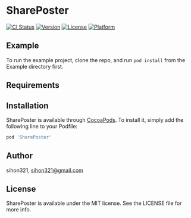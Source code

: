 # SharePoster

[![CI Status](https://img.shields.io/travis/sihon321/SharePoster.svg?style=flat)](https://travis-ci.org/sihon321/SharePoster)
[![Version](https://img.shields.io/cocoapods/v/SharePoster.svg?style=flat)](https://cocoapods.org/pods/SharePoster)
[![License](https://img.shields.io/cocoapods/l/SharePoster.svg?style=flat)](https://cocoapods.org/pods/SharePoster)
[![Platform](https://img.shields.io/cocoapods/p/SharePoster.svg?style=flat)](https://cocoapods.org/pods/SharePoster)

## Example

To run the example project, clone the repo, and run `pod install` from the Example directory first.

## Requirements

## Installation

SharePoster is available through [CocoaPods](https://cocoapods.org). To install
it, simply add the following line to your Podfile:

```ruby
pod 'SharePoster'
```

## Author

sihon321, sihon321@gmail.com

## License

SharePoster is available under the MIT license. See the LICENSE file for more info.
